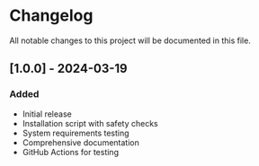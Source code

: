 # Changelog

All notable changes to this project will be documented in this file.

## [1.0.0] - 2024-03-19

### Added
- Initial release
- Installation script with safety checks
- System requirements testing
- Comprehensive documentation
- GitHub Actions for testing
